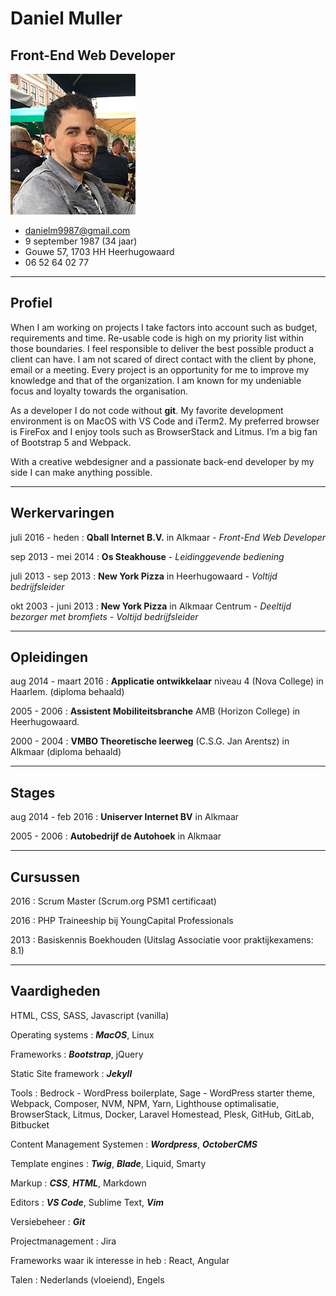 # Daniel Muller

## Front-End Web Developer

![Foto](https://github.com/Drifterdnl/drifterdnl.github.io/blob/main/resume-photo.jpg?raw=true)

* <danielm9987@gmail.com>
* 9 september 1987 (34 jaar)
* Gouwe 57, 1703 HH Heerhugowaard
* 06 52 64 02 77

-------------------------------------------------------------------------------

## Profiel

When I am working on projects I take factors into account such as budget, requirements and time. Re-usable code is high on my priority list within those boundaries. I feel responsible to deliver the best possible product a client can have. I am not scared of direct contact with the client by phone, email or a meeting. Every project is an opportunity for me to improve my knowledge and that of the organization. I am known for my undeniable focus and loyalty towards the organisation.

As a developer I do not code without **git**. My favorite development environment is on MacOS with VS Code and iTerm2. My preferred browser is FireFox and I enjoy tools such as BrowserStack and Litmus. I’m a big fan of Bootstrap 5 and Webpack.

With a creative webdesigner and a passionate back-end developer by my side I can make anything possible.

-------------------------------------------------------------------------------

## Werkervaringen

juli 2016 - heden
:   **Qball Internet B.V.** in Alkmaar
    \-
    *Front-End Web Developer*

sep 2013 - mei 2014
:   **Os Steakhouse**
    \-
    *Leidinggevende bediening*

juli 2013 - sep 2013
:   **New York Pizza** in Heerhugowaard
    \-
    *Voltijd bedrijfsleider*

okt 2003 - juni 2013
:   **New York Pizza** in Alkmaar Centrum
    \-
    *Deeltijd bezorger met bromfiets - Voltijd bedrijfsleider*

-------------------------------------------------------------------------------

## Opleidingen

aug 2014 - maart 2016
:   **Applicatie ontwikkelaar** niveau 4 (Nova College) in Haarlem. (diploma behaald)

2005 - 2006
:   **Assistent Mobiliteitsbranche** AMB (Horizon College) in Heerhugowaard.

2000 - 2004
:   **VMBO Theoretische leerweg** (C.S.G. Jan Arentsz) in Alkmaar (diploma behaald)

-------------------------------------------------------------------------------

## Stages

aug 2014 - feb 2016
:   **Uniserver Internet BV** in Alkmaar

2005 - 2006
:   **Autobedrijf de Autohoek** in Alkmaar

-------------------------------------------------------------------------------

## Cursussen

2016
:   Scrum Master (Scrum.org PSM1 certificaat)

2016
:   PHP Traineeship bij YoungCapital Professionals

2013
:   Basiskennis Boekhouden (Uitslag Associatie voor praktijkexamens: 8.1)

-------------------------------------------------------------------------------

## Vaardigheden

HTML, CSS, SASS, Javascript (vanilla)

Operating systems
:    ***MacOS***, Linux

Frameworks
:   ***Bootstrap***, jQuery

Static Site framework
:   ***Jekyll***

Tools
:   Bedrock - WordPress boilerplate, Sage - WordPress starter theme, Webpack, Composer, NVM, NPM, Yarn, Lighthouse optimalisatie, BrowserStack, Litmus, Docker, Laravel Homestead, Plesk, GitHub, GitLab, Bitbucket

Content Management Systemen
:   ***Wordpress***, ***OctoberCMS***

Template engines
:   ***Twig***, ***Blade***, Liquid, Smarty

Markup
:   ***CSS***, ***HTML***, Markdown

Editors
:   ***VS Code***, Sublime Text, ***Vim***

Versiebeheer
:   ***Git***

Projectmanagement
:   Jira

Frameworks waar ik interesse in heb
:   React, Angular

Talen
:   Nederlands (vloeiend), Engels
